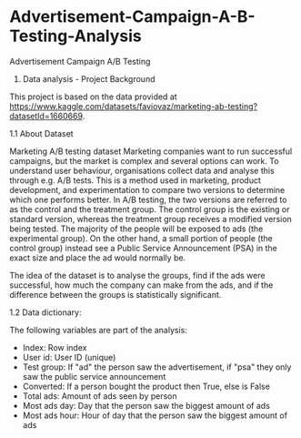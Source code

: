 # Advertisement-Campaign-A-B-Testing-Analysis

Advertisement Campaign A/B Testing

1. Data analysis - Project Background

This project is based on the data provided at https://www.kaggle.com/datasets/faviovaz/marketing-ab-testing?datasetId=1660669. 

1.1 About Dataset

Marketing A/B testing dataset Marketing companies want to run successful campaigns, but the market is complex and several options can work. To understand user behaviour, organisations collect data and analyse this through e.g.  A/B tests. This is a method used in marketing, product development, and experimentation to compare two versions to determine which one performs better. In A/B testing, the two versions are referred to as the control and the treatment group. The control group is the existing or standard version, whereas the treatment group receives a modified version being tested. The majority of the people will be exposed to ads (the experimental group). On the other hand, a small portion of people (the control group) instead see a Public Service Announcement (PSA) in the exact size and place the ad would normally be.

The idea of the dataset is to analyse the groups, find if the ads were successful, how much the company can make from the ads, and if the difference between the groups is statistically significant.

1.2 Data dictionary:

The following variables are part of the analysis:

- Index: Row index
- User id: User ID (unique)
- Test group: If "ad" the person saw the advertisement, if "psa" they only saw the public service announcement
- Converted: If a person bought the product then True, else is False
- Total ads: Amount of ads seen by person
- Most ads day: Day that the person saw the biggest amount of ads
- Most ads hour: Hour of day that the person saw the biggest amount of ads
